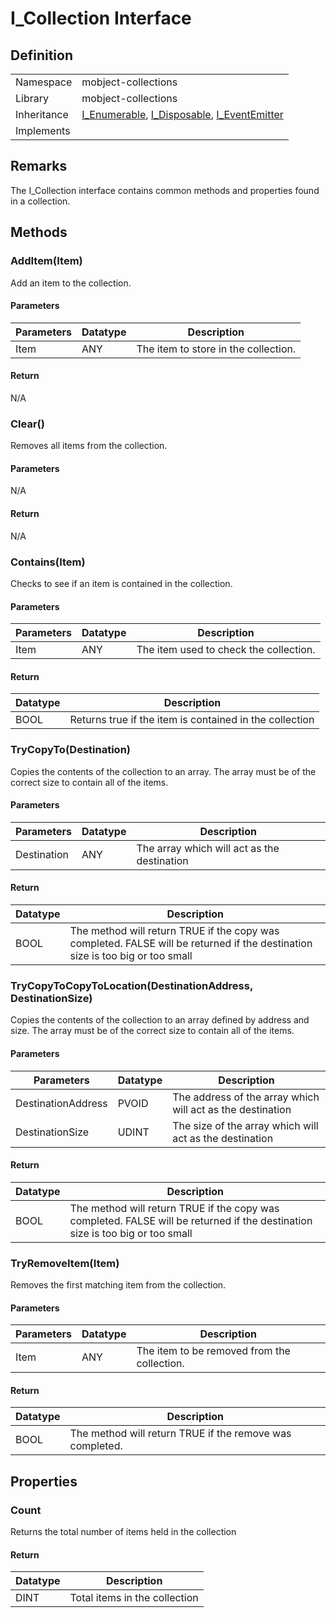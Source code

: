 # I_Collection Interface

## Definition

|             |                                                                                                                                                                                          |
| ----------- | ---------------------------------------------------------------------------------------------------------------------------------------------------------------------------------------- |
| Namespace   | mobject-collections                                                                                                                                                                      |
| Library     | mobject-collections                                                                                                                                                                      |
| Inheritance | [I_Enumerable](http://enumerable.mobject.org/#/I_Enumerable), [I_Disposable](http://disposable.mobject.org/#/i-disposable), [I_EventEmitter](http://events.mobject.org/#/I_EventEmitter) |
| Implements  |                                                                                                                                                                                          |

## Remarks

The I_Collection interface contains common methods and properties found in a collection.

## Methods

### AddItem(Item)

Add an item to the collection.

#### Parameters

| Parameters | Datatype | Description                          |
| ---------- | -------- | ------------------------------------ |
| Item       | ANY      | The item to store in the collection. |

#### Return

N/A

### Clear()

Removes all items from the collection.

#### Parameters

N/A

#### Return

N/A

### Contains(Item)

Checks to see if an item is contained in the collection.

#### Parameters

| Parameters | Datatype | Description                            |
| ---------- | -------- | -------------------------------------- |
| Item       | ANY      | The item used to check the collection. |

#### Return

| Datatype | Description                                             |
| -------- | ------------------------------------------------------- |
| BOOL     | Returns true if the item is contained in the collection |

### TryCopyTo(Destination)

Copies the contents of the collection to an array. The array must be of the correct size to contain all of the items.

#### Parameters

| Parameters  | Datatype | Description                                 |
| ----------- | -------- | ------------------------------------------- |
| Destination | ANY      | The array which will act as the destination |

#### Return

| Datatype | Description                                                                                                                   |
| -------- | ----------------------------------------------------------------------------------------------------------------------------- |
| BOOL     | The method will return TRUE if the copy was completed. FALSE will be returned if the destination size is too big or too small |

### TryCopyToCopyToLocation(DestinationAddress, DestinationSize)

Copies the contents of the collection to an array defined by address and size. The array must be of the correct size to contain all of the items.

#### Parameters

| Parameters         | Datatype | Description                                                |
| ------------------ | -------- | ---------------------------------------------------------- |
| DestinationAddress | PVOID    | The address of the array which will act as the destination |
| DestinationSize    | UDINT    | The size of the array which will act as the destination    |

#### Return

| Datatype | Description                                                                                                                   |
| -------- | ----------------------------------------------------------------------------------------------------------------------------- |
| BOOL     | The method will return TRUE if the copy was completed. FALSE will be returned if the destination size is too big or too small |

### TryRemoveItem(Item)

Removes the first matching item from the collection.

#### Parameters

| Parameters | Datatype | Description                                 |
| ---------- | -------- | ------------------------------------------- |
| Item       | ANY      | The item to be removed from the collection. |

#### Return

| Datatype | Description                                              |
| -------- | -------------------------------------------------------- |
| BOOL     | The method will return TRUE if the remove was completed. |

## Properties

### Count

Returns the total number of items held in the collection

#### Return

| Datatype | Description                   |
| -------- | ----------------------------- |
| DINT     | Total items in the collection |

